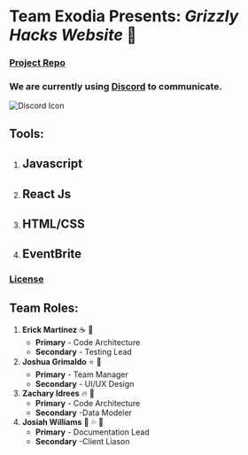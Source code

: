 # **Team Exodia** Presents: *Grizzly Hacks Website* :bear:

### [**Project Repo**](https://github.com/soft-eng-practicum/grizzly-hacks-ws)

### We are currently using [**Discord**](https://tinyurl.com/v42ww54) to communicate. 
![Discord Icon](https://img.icons8.com/plasticine/2x/discord-logo.png)

## Tools: ##
1. ## Javascript ##
2. ## React Js ##
3. ## HTML/CSS ##
4. ## EventBrite ##

### [License](https://creativecommons.org/licenses/by-nc/4.0/) 

## **Team Roles**:

1. **Erick Martinez** :coffee: :scroll:
    * **Primary** - Code Architecture 
    * **Secondary** - Testing Lead
2. **Joshua Grimaldo** :star: :frog: 
    * **Primary** - Team Manager
    * **Secondary** - UI/UX Design
3. **Zachary Idrees** :fire: :fox_face:  
    * **Primary** - Code Architecture
    * **Secondary** -Data Modeler
4. **Josiah Williams** :eggplant: :sweat_drops: :octopus:  
    * **Primary** - Documentation Lead
    * **Secondary** -Client Liason